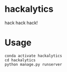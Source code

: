 # hackalytics
hack hack hack!

# Usage
```conda env create -f environment.yml  
conda activate hackalytics  
cd hackalytics  
python manage.py runserver
```
